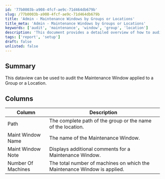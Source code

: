 ```yaml
---
id: '77b0003b-a908-4fcf-ae9c-71d464db679b'
slug: /77b0003b-a908-4fcf-ae9c-71d464db679b
title: 'Admin - Maintenance Windows by Groups or Locations'
title_meta: 'Admin - Maintenance Windows by Groups or Locations'
keywords: ['audit', 'maintenance', 'window', 'group', 'location']
description: 'This document provides a detailed overview of how to audit the Maintenance Window applied to a Group or a Location, including the relevant columns and their descriptions.'
tags: ['report', 'setup']
draft: false
unlisted: false
---
```


## Summary

This dataview can be used to audit the Maintenance Window applied to a Group or a Location.

## Columns

| Column              | Description                                                                                   |
|---------------------|-----------------------------------------------------------------------------------------------|
| Path                | The complete path of the group or the name of the location.                                  |
| Maint Window Name   | The name of the Maintenance Window.                                                           |
| Maint Window Note   | Displays additional comments for a Maintenance Window.                                        |
| Number Of Machines   | The total number of machines on which the Maintenance Window is applied.                      |
